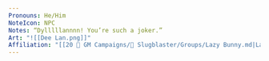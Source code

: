 ```yaml
---
Pronouns: He/Him
NoteIcon: NPC
Notes: “Dylllllannnn! You’re such a joker.”
Art: "![[Dee Lan.png]]"
Affiliation: "[[20 🌟 GM Campaigns/🐌 Slugblaster/Groups/Lazy Bunny.md|Lazy Bunny]]"
---
```

